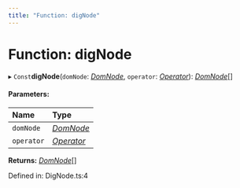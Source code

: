 ```yaml
---
title: "Function: digNode"
---
```


# Function: digNode

▸ `Const`**digNode**(`domNode`: [*DomNode*](../classes/domnode.md), `operator`: [*Operator*](../interfaces/operator.md)): [*DomNode*](../classes/domnode.md)[]

#### Parameters:

Name | Type |
:------ | :------ |
`domNode` | [*DomNode*](../classes/domnode.md) |
`operator` | [*Operator*](../interfaces/operator.md) |

**Returns:** [*DomNode*](../classes/domnode.md)[]

Defined in: DigNode.ts:4

